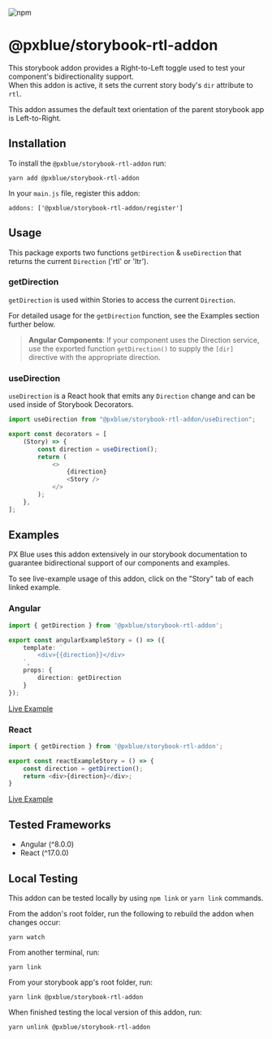 ![npm](https://img.shields.io/npm/v/@pxblue/storybook-rtl-addon?label=%40pxblue%2Fstorybook-rtl-addon)


# @pxblue/storybook-rtl-addon

This storybook addon provides a Right-to-Left toggle used to test your component's bidirectionality support.  
When this addon is active, it sets the current story body's `dir` attribute to `rtl`.

This addon assumes the default text orientation of the parent storybook app is Left-to-Right.


## Installation

To install the `@pxblue/storybook-rtl-addon` run:

```
yarn add @pxblue/storybook-rtl-addon
```

In your `main.js` file, register this addon:

```
addons: ['@pxblue/storybook-rtl-addon/register']
```            

## Usage

This package exports two functions `getDirection` & `useDirection` that returns the current `Direction` ('rtl' or 'ltr').

### getDirection
`getDirection` is used within Stories to access the current `Direction`.

For detailed usage for the `getDirection` function, see the Examples section further below.

> **Angular Components**: If your component uses the Direction service, use the exported function `getDirection()` to supply the `[dir]` directive with the appropriate direction.

### useDirection
`useDirection` is a React hook that emits any `Direction` change and can be used inside of Storybook Decorators.


```ts
import useDirection from "@pxblue/storybook-rtl-addon/useDirection";

export const decorators = [
    (Story) => {
        const direction = useDirection();
        return (
            <>
                {direction}
                <Story />
            </>
        );
    },
];
```

## Examples

PX Blue uses this addon extensively in our storybook documentation to guarantee bidirectional support of our components and examples.

To see live-example usage of this addon, click on the "Story" tab of each linked example.

### Angular

```ts
import { getDirection } from '@pxblue/storybook-rtl-addon';

export const angularExampleStory = () => ({
    template: `
        <div>{{direction}}</div>
    `,
    props: {
        direction: getDirection
    }
});

```

[Live Example](https://pxblue-components.github.io/angular/?path=/story/components-score-card--with-full-config)


### React

```ts
import { getDirection } from '@pxblue/storybook-rtl-addon';

export const reactExampleStory = () => {
    const direction = getDirection();
    return <div>{direction}</div>;
}

```
[Live Example](https://pxblue-components.github.io/react/?path=/story/components-user-menu--within-toolbar)



## Tested Frameworks
- Angular (^8.0.0)
- React (^17.0.0)

## Local Testing

This addon can be tested locally by using `npm link` or `yarn link` commands.

From the addon's root folder, run the following to rebuild the addon when changes occur:

```yarn watch```

From another terminal, run:

```yarn link```

From your storybook app's root folder, run:

```yarn link @pxblue/storybook-rtl-addon```

When finished testing the local version of this addon, run:

```yarn unlink @pxblue/storybook-rtl-addon```



